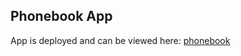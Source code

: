 ## Phonebook App

App is deployed and can be viewed here: [phonebook](https://shakh-phonebook.herokuapp.com/)
